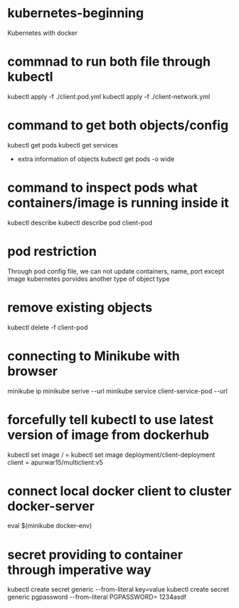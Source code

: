 # kubernetes-beginning
Kubernetes with docker


# commnad to run both file through kubectl
kubectl apply -f ./client.pod.yml
kubectl apply -f ./client-network.yml

# command to get both objects/config
kubectl get pods
kubectl get services
- extra information of objects
kubectl get pods -o wide

# command to inspect pods what containers/image is running inside it
kubectl describe <objecttype> <objectname>
kubectl describe pod client-pod

# pod restriction
Through pod config file, we can not update containers, name, port except image
kubernetes porvides another type of object type <Deployment>


# remove existing objects
kubectl delete -f client-pod

# connecting to Minikube with browser
minikube ip
minikube serive <service name> --url
minikube service client-service-pod --url


# forcefully tell kubectl to use latest version of image from dockerhub
kubectl set image <object type> / <object name> <container name> = <new image to use>
kubectl set image deployment/client-deployment client = apurwar15/multiclient:v5

# connect local docker client to cluster docker-server
eval $(minikube docker-env)


# secret providing to container through imperative way
kubectl create secret generic <secret name> --from-literal key=value
kubectl create secret generic pgpassword --from-literal PGPASSWORD= 1234asdf 
